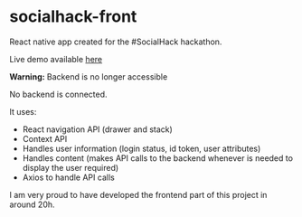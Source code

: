 # socialhack-front

React native app created for the #SocialHack hackathon.

Live demo available [here](http://socialhack-frontend.s3-website-eu-west-1.amazonaws.com/)

**Warning:** Backend is no longer accessible

No backend is connected.

It uses:
 - React navigation API (drawer and stack)
 - Context API 
  - Handles user information (login status, id token, user attributes)
  - Handles content (makes API calls to the backend whenever is needed to display the user required)
 - Axios to handle API calls

I am very proud to have developed the frontend part of this project in around 20h. 
 

